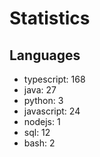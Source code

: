 # Statistics
## Languages
- typescript: 168
- java: 27
- python: 3
- javascript: 24
- nodejs: 1
- sql: 12
- bash: 2
